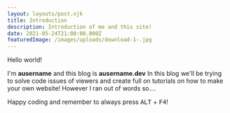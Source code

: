 ```yaml
---
layout: layouts/post.njk
title: Introduction
description: Introduction of me and this site!
date: 2021-05-24T21:00:00.000Z
featuredImage: /images/uploads/download-1-.jpg
---
```

Hello world!

I'm **ausername** and this blog is **ausername.dev** In this blog we'll be trying to solve code issues of viewers and create full on tutorials on how to make your own website! However I ran out of words so....

Happy coding and remember to always press <kbd>ALT</kbd> + <kbd>F4</kbd>!